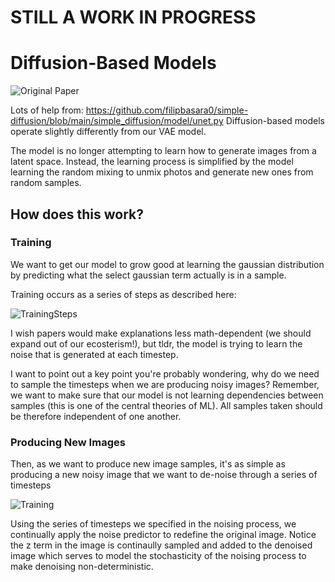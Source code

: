 # STILL A WORK IN PROGRESS

# Diffusion-Based Models

![Original Paper](https://arxiv.org/pdf/2006.11239)

Lots of help from: https://github.com/filipbasara0/simple-diffusion/blob/main/simple_diffusion/model/unet.py
Diffusion-based models operate slightly differently from our VAE model.

The model is no longer attempting to learn how to generate images from a latent space. Instead, the learning process is simplified
by the model learning the random mixing to unmix photos and generate new ones from random samples.

## How does this work?

### Training
We want to get our model to grow good at learning the gaussian distribution by predicting what the select gaussian term actually is in a sample.

Training occurs as a series of steps as described here:

![TrainingSteps](/Diffusion/DescribingDiffusion/training.png)

I wish papers would make explanations less math-dependent (we should expand out of our ecosterism!), but tldr, the model is trying to learn the 
noise that is generated at each timestep. 

I want to point out a key point you're probably wondering, why do we need to sample the timesteps when we are producing noisy images? Remember, we 
want to make sure that our model is not learning dependencies between samples (this is one of the central theories of ML). 
All samples taken should be therefore independent of one another.

### Producing New Images
Then, as we want to produce new image samples, it's as simple as producing a new noisy image that we want to de-noise through a series of timesteps

![Training](/Diffusion/DescribingDiffusion/sampling.png)

Using the series of timesteps we specified in the noising process, we continually apply the noise predictor to redefine the original image. Notice the z
term in the image is continaully sampled and added to the denoised image which serves to model the stochasticity of the noising process to make denoising 
non-deterministic.